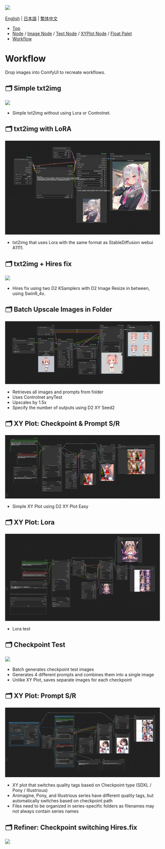 <img src="../img/title.jpg" style="max-width:100%">



<a href="../en/index.md">English</a> | <a href="../ja/index.md">日本語</a> | <a href="../zh/index.md">繁体中文</a>

- <a href="index.md">Top</a>
- <a href="node.md">Node</a> / <a href="node_image.md">Image Node</a> / <a href="node_text.md">Text Node</a> / <a href="node_xy.md">XYPlot Node</a> / <a href="node_float.md">Float Palet</a>
- <a href="workflow.md">Workflow</a>



# Workflow

Drop images into ComfyUI to recreate workflows.


## :card_index_dividers: Simple txt2img

<a href="../../workflow/simple_t2i_20241218.png"><img src="../../workflow/simple_t2i_20241218.png"></a>

- Simple txt2img without using Lora or Controlnet.


## :card_index_dividers: txt2img with LoRA

<a href="../../workflow/lora_t2i_20250323.png"><img src="../../workflow/lora_t2i_20250323.png"></a>

- txt2img that uses Lora with the same format as StableDiffusion webui A1111.


## :card_index_dividers: txt2img + Hires fix

<a href="../../workflow/hiresfix_20241218.png"><img src="../../workflow/hiresfix_20241218.png"></a>

- Hires fix using two D2 KSamplers with D2 Image Resize in between, using SwinR_4x.


## :card_index_dividers: Batch Upscale Images in Folder

<a href="../../workflow/folder_image_queue_upscale_20250120.png"><img src="../../workflow/folder_image_queue_upscale_20250120.png"></a>

- Retrieves all images and prompts from folder
- Uses Controlnet anyTest
- Upscales by 1.5x
- Specify the number of outputs using D2 XY Seed2

## :card_index_dividers: XY Plot: Checkpoint & Prompt S/R

<a href="../../workflow/xy_easy_20250121.png"><img src="../../workflow/xy_easy_20250121.png"></a>

- Simple XY Plot using D2 XY Plot Easy

## :card_index_dividers: XY Plot: Lora

<a href="../../workflow/xy_easy_lora_20250227.png"><img src="../../workflow/xy_easy_lora_20250227.png"></a>

- Lora test



## :card_index_dividers: Checkpoint Test

<a href="../../workflow/checkpoint_test_20241218.png"><img src="../../workflow/checkpoint_test_20241218.png"></a>

- Batch generates checkpoint test images
- Generates 4 different prompts and combines them into a single image
- Unlike XY Plot, saves separate images for each checkpoint


## :card_index_dividers: XY Plot: Prompt S/R

<a href="../../workflow/xy_prompt_sr_20250121.png"><img src="../../workflow/xy_prompt_sr_20250121.png"></a>

- XY plot that switches quality tags based on Checkpoint type (SDXL / Pony / Illustrious)
- Animagine, Pony, and Illustrious series have different quality tags, but automatically switches based on checkpoint path
- Files need to be organized in series-specific folders as filenames may not always contain series names




## :card_index_dividers: Refiner: Checkpoint switching Hires.fix

<a href="../../workflow/Refiner_20241218.png"><img src="../../workflow/Refiner_20241218.png"></a>